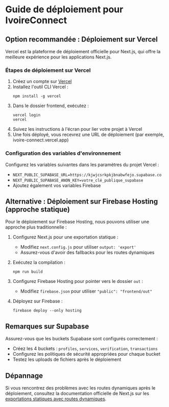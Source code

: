 # Guide de déploiement pour IvoireConnect

## Option recommandée : Déploiement sur Vercel

Vercel est la plateforme de déploiement officielle pour Next.js, qui offre la meilleure expérience pour les applications Next.js.

### Étapes de déploiement sur Vercel

1. Créez un compte sur [Vercel](https://vercel.com/signup)
2. Installez l'outil CLI Vercel :
   ```
   npm install -g vercel
   ```
3. Dans le dossier frontend, exécutez :
   ```
   vercel login
   vercel
   ```
4. Suivez les instructions à l'écran pour lier votre projet à Vercel
5. Une fois déployé, vous recevrez une URL de déploiement (par exemple, ivoire-connect.vercel.app)

### Configuration des variables d'environnement

Configurez les variables suivantes dans les paramètres du projet Vercel :
- `NEXT_PUBLIC_SUPABASE_URL=https://kjwjcsrkpkjbnabwfejo.supabase.co`
- `NEXT_PUBLIC_SUPABASE_ANON_KEY=votre_clé_publique_supabase`
- Ajoutez également vos variables Firebase

## Alternative : Déploiement sur Firebase Hosting (approche statique)

Pour le déploiement sur Firebase Hosting, nous pouvons utiliser une approche plus traditionnelle :

1. Configurez Next.js pour une exportation statique :
   - Modifiez `next.config.js` pour utiliser `output: 'export'`
   - Assurez-vous d'avoir des fallbacks pour les routes dynamiques

2. Exécutez la compilation :
   ```
   npm run build
   ```

3. Configurez Firebase Hosting pour pointer vers le dossier `out` :
   - Modifiez `firebase.json` pour utiliser `"public": "frontend/out"`

4. Déployez sur Firebase :
   ```
   firebase deploy --only hosting
   ```

## Remarques sur Supabase

Assurez-vous que les buckets Supabase sont configurés correctement :
- Créez les 4 buckets : `profiles`, `services`, `verification`, `transactions`
- Configurez les politiques de sécurité appropriées pour chaque bucket
- Testez les uploads de fichiers après le déploiement

## Dépannage

Si vous rencontrez des problèmes avec les routes dynamiques après le déploiement, consultez la documentation officielle de Next.js sur les [exportations statiques avec routes dynamiques](https://nextjs.org/docs/pages/building-your-application/deploying/static-exports).
